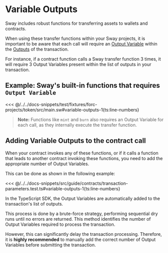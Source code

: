 # Variable Outputs

Sway includes robust functions for transferring assets to wallets and contracts.

When using these transfer functions within your Sway projects, it is important to be aware that each call will require an [Output Variable](https://specs.fuel.network/master/tx-format/output.html#outputvariable) within the [Outputs](https://specs.fuel.network/master/tx-format/output.html) of the transaction.

For instance, if a contract function calls a Sway transfer function 3 times, it will require 3 Output Variables present within the list of outputs in your transaction.

## Example: Sway's built-in functions that requires `Output Variable`

<<< @/../../docs-snippets/test/fixtures/forc-projects/token/src/main.sw#variable-outputs-1{ts:line-numbers}

> **Note:** Functions like `mint` and `burn` also requires an Output Variable for each call, as they internally execute the transfer function.

## Adding Variable Outputs to the contract call

When your contract invokes any of these functions, or if it calls a function that leads to another contract invoking these functions, you need to add the appropriate number of Output Variables.

This can be done as shown in the following example:

<<< @/../../docs-snippets/src/guide/contracts/transaction-parameters.test.ts#variable-outputs-1{ts:line-numbers}

In the TypeScript SDK, the Output Variables are automatically added to the transaction's list of outputs.

This process is done by a brute-force strategy, performing sequential dry runs until no errors are returned. This method identifies the number of Output Variables required to process the transaction.

However, this can significantly delay the transaction processing. Therefore, it is **highly recommended** to manually add the correct number of Output Variables before submitting the transaction.
